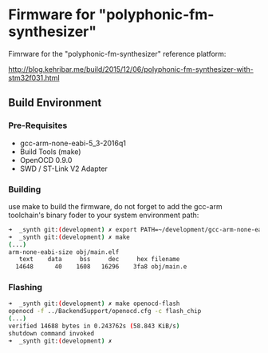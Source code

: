 # Firmware for "polyphonic-fm-synthesizer"

Fimrware for the "polyphonic-fm-synthesizer" reference platform:

http://blog.kehribar.me/build/2015/12/06/polyphonic-fm-synthesizer-with-stm32f031.html

## Build Environment

### Pre-Requisites

* gcc-arm-none-eabi-5_3-2016q1
* Build Tools (make)
* OpenOCD 0.9.0
* SWD / ST-Link V2 Adapter

### Building

use make to build the firmware, do not forget to add the gcc-arm toolchain's binary foder to your system environment path:

```bash
➜  _synth git:(development) ✗ export PATH=~/development/gcc-arm-none-eabi-5_3-2016q1/bin:$PATH
➜  _synth git:(development) ✗ make
(...)
arm-none-eabi-size obj/main.elf
   text    data     bss     dec     hex filename
  14648      40    1608   16296    3fa8 obj/main.e
```

### Flashing

```bash
➜  _synth git:(development) ✗ make openocd-flash
openocd -f ../BackendSupport/openocd.cfg -c flash_chip
(...)
verified 14688 bytes in 0.243762s (58.843 KiB/s)
shutdown command invoked
➜  _synth git:(development) ✗
```
